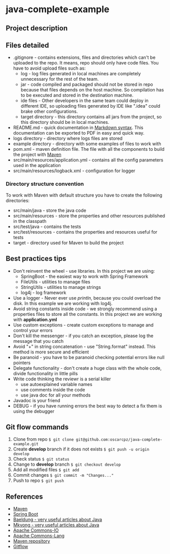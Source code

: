 # java-complete-example

## Project description

## Files detailed

* .gitignore - contains extensions, files and directories which can't be uploaded to the repo. It means, repo should only have code files. You have to avoid upload files such as:
  * log - log files generated in local machines are completely unnecessary for the rest of the team.
  * jar - code compiled and packaged should not be stored in repo because that files depends on the host machine. So compilation has to be executed and stored in the destination machine.
  * ide files - Other developers in the same team could deploy in different IDE, so uploading files generated by IDE like ".idea" could brake other configurations.
  * target directory - this directory contains all jars from the project, so this directory should be in local machines.
* README.md - quick documentation in [Markdown syntax](https://www.markdownguide.org/basic-syntax/). This documentation can be exported to PDF in easy and quick way.
* logs directory - directory where logs files are stored
* example directory - directory with some examples of files to work with
* pom.xml - maven definition file. The file with all the components to build the project with [Maven](https://maven.apache.org/)
* src/main/resources/application.yml - contains all the config parameters used in the application
* src/main/resources/logback.xml - configuration for logger

### Directory structure convention

To work with Maven with default structure you have to create the following directories:

* src/main/java - store the java code
* src/main/resources - store the properties and other resources published in the classpath
* src/test/java - contains the tests
* src/test/resources - contains the properties and resources useful for tests
* target - directory used for Maven to build the project

## Best practices tips

* Don't reinvent the wheel - use libraries. In this project we are using:
  * SpringBoot - the easiest way to work with Spring Framework
  * FileUtils - utilities to manage files
  * StringUtils - utilities to manage strings
  * log4j - log framework
* Use a logger - Never ever use _println_, because you could overload the disk. In this example we are working with log4j.
* Avoid string constants inside code - we strongly recommend using a properties files to store all the constants. In this project we are working with **application.yml**
* Use custom exceptions - create custom exceptions to manage and control your errors
* Don't kill the messenger - if you catch an exception, please log the message that you catch
* Avoid "+" in string concatenation - use "String.format" instead. This method is more secure and efficient
* Be paranoid - you have to be paranoid checking potential errors like null pointers
* Delegate functionality - don't create a huge class with the whole code, divide functionality in little pills
* Write code thinking the reviewr is a serial killer
  * use autoexplained variable names
  * use comments inside the code
  * use java doc for all your methods
* Javadoc is your friend
* DEBUG - if you have running errors the best way to detect a fix them is using the debugger

## Git flow commands

1. Clone from repo `$ git clone git@github.com:oscarcpz/java-complete-example.git`
2. Create **develop** branch if it does not exists `$ git push -u origin develop`
3. Check status `$ git status`
4. Change to **develop** branch `$ git checkout develop`
5. Add all modified files `$ git add`
6. Commit changes `$ git commit -m "Changes..."`
7. Push to repo `$ git push`

## References

* [Maven](https://maven.apache.org/)
* [Spring Boot](https://spring.io/projects/spring-boot)
* [Baeldung - very useful articles about Java](https://www.baeldung.com/)
* [Mkyong - very useful articles about Java](https://mkyong.com/)
* [Apache Commons-IO](https://commons.apache.org/proper/commons-io/)
* [Apache Commons-Lang](https://commons.apache.org/proper/commons-lang/)
* [Maven repository](https://mvnrepository.com/)
* [Gitflow](https://www.atlassian.com/git/tutorials/comparing-workflows/gitflow-workflow)

